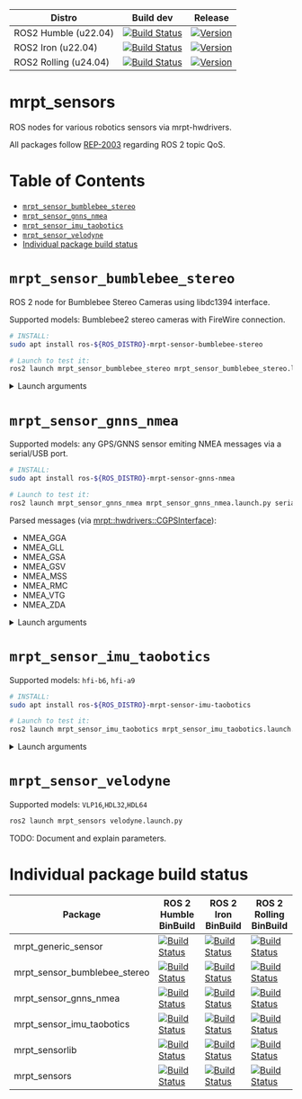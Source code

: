 | Distro | Build dev | Release |
| --- | --- | --- |
| ROS2 Humble (u22.04) | [![Build Status](https://build.ros2.org/job/Hdev__mrpt_sensors__ubuntu_jammy_amd64/badge/icon)](https://build.ros2.org/job/Hdev__mrpt_sensors__ubuntu_jammy_amd64/) | [![Version](https://img.shields.io/ros/v/humble/mrpt_sensors)](https://index.ros.org/search/?term=mrpt_sensors) |
| ROS2 Iron (u22.04) | [![Build Status](https://build.ros2.org/job/Idev__mrpt_sensors__ubuntu_jammy_amd64/badge/icon)](https://build.ros2.org/job/Idev__mrpt_sensors__ubuntu_jammy_amd64/) | [![Version](https://img.shields.io/ros/v/iron/mrpt_sensors)](https://index.ros.org/search/?term=mrpt_sensors) |
| ROS2 Rolling (u24.04) | [![Build Status](https://build.ros2.org/job/Rdev__mrpt_sensors__ubuntu_noble_amd64/badge/icon)](https://build.ros2.org/job/Rdev__mrpt_sensors__ubuntu_noble_amd64/) | [![Version](https://img.shields.io/ros/v/rolling/mrpt_sensors)](https://index.ros.org/search/?term=mrpt_sensors) |

# mrpt_sensors
ROS nodes for various robotics sensors via mrpt-hwdrivers.

All packages follow [REP-2003](https://ros.org/reps/rep-2003.html) regarding ROS 2 topic QoS.

<!-- md_toc github  < README.md -->

# Table of Contents
- [`mrpt_sensor_bumblebee_stereo`](#mrpt_sensor_bumblebee_stereo)
- [`mrpt_sensor_gnns_nmea`](#mrpt_sensor_gnns_nmea)
- [`mrpt_sensor_imu_taobotics`](#mrpt_sensor_imu_taobotics)
- [`mrpt_sensor_velodyne`](#mrpt_sensor_velodyne)
- [Individual package build status](#individual-package-build-status)

# `mrpt_sensor_bumblebee_stereo`

ROS 2 node for Bumblebee Stereo Cameras using libdc1394 interface.

Supported models: Bumblebee2 stereo cameras with FireWire connection.

```bash
# INSTALL:
sudo apt install ros-${ROS_DISTRO}-mrpt-sensor-bumblebee-stereo
```

```bash
# Launch to test it:
ros2 launch mrpt_sensor_bumblebee_stereo mrpt_sensor_bumblebee_stereo.launch.py
```

<details>
  <summary>Launch arguments</summary>

```yaml
ros2 launch mrpt_sensor_bumblebee_stereo mrpt_sensor_bumblebee_stereo.launch.py --show-args
Arguments (pass arguments as '<name>:=<value>'):

    'process_rate':
        Rate (Hz) for the process() main sensor loop.
        (default: '"80"')

    'out_rawlog_prefix':
        If not empty, a .rawlog file will be created with all recorded data, apart of publishing it as ROS messages.
        (default: '')

    'publish_mrpt_obs_topic':
        If not empty, mrpt_msgs/GenericObservation messages will be published to this topic name with the binary serialization of mrtp::obs::CObservation objects from the sensor.
        (default: '')

    'publish_topic':
        If not empty, messages of type sensor_msg/Image will be published to this topic (plus suffix "_left"/"_right") for each sensor observation.
        (default: 'sensor')

    'sensor_frame_id':
        The sensor frame_id name. Used to populate msg header and to publish to /tf too.
        (default: 'sensor')

    'robot_frame_id':
        The robot frame_id name. Used to publish the sensor pose to /tf.
        (default: 'base_link')

    'dc1394_framerate':
        eg: 7.5, 15, 30, 60, etc... For possibilities see mrpt::hwdrivers::TCaptureOptions_dc1394
        (default: '"15"')

    'dc1394_camera_guid':
        0 (or not present): the first camera. A hexadecimal number (0x11223344): The GUID of the camera to open
        (default: '"0"')

    'camera_preview_decimation':
        N<=0 (or not present): No preview; N>0, display 1 out of N captured frames.
        (default: '"0"')

    'sensor_label':
        The sensorLabel field of mrpt::obs::CObservation: a "name" for the sensor.
        (default: 'sensor')

    'sensor_pose_x':
        Sensor pose coordinate on the vehicle frame.
        (default: '"0.0"')

    'sensor_pose_y':
        Sensor pose coordinate on the vehicle frame.
        (default: '"0.0"')

    'sensor_pose_z':
        Sensor pose coordinate on the vehicle frame.
        (default: '"0.0"')

    'sensor_pose_yaw':
        Sensor pose coordinate on the vehicle frame (degrees).
        (default: '"0.0"')

    'sensor_pose_pitch':
        Sensor pose coordinate on the vehicle frame (degrees).
        (default: '"0.0"')

    'sensor_pose_roll':
        Sensor pose coordinate on the vehicle frame (degrees).
        (default: '"0.0"')

    'log_level':
        Logging level
        (default: 'INFO')
```
</details>


# `mrpt_sensor_gnns_nmea`

Supported models: any GPS/GNNS sensor emiting NMEA messages via a serial/USB port.

```bash
# INSTALL:
sudo apt install ros-${ROS_DISTRO}-mrpt-sensor-gnns-nmea

```

```bash
# Launch to test it:
ros2 launch mrpt_sensor_gnns_nmea mrpt_sensor_gnns_nmea.launch.py serial_port:=/dev/ttyACM0 publish_topic:="/gps"
```

Parsed messages (via [mrpt::hwdrivers::CGPSInterface](https://docs.mrpt.org/reference/latest/class_mrpt_hwdrivers_CGPSInterface.html)):
- NMEA_GGA
- NMEA_GLL
- NMEA_GSA
- NMEA_GSV
- NMEA_MSS
- NMEA_RMC
- NMEA_VTG
- NMEA_ZDA


<details>
  <summary>Launch arguments</summary>

```yaml
ros2 launch mrpt_sensor_gnns_nmea mrpt_sensor_gnns_nmea.launch.py --show-args
Arguments (pass arguments as '<name>:=<value>'):

    'process_rate':
        Rate (Hz) for the process() main sensor loop.
        (default: '"50"')

    'out_rawlog_prefix':
        If not empty, a .rawlog file will be created with all recorded data, apart of publishing it as ROS messages.
        (default: '')

    'publish_mrpt_obs_topic':
        If not empty, mrpt_msgs/GenericObservation messages will be published to this topic name with the binary serialization of mrtp::obs::CObservation objects from the sensor.
        (default: '')

    'publish_topic':
        If not empty, messages of the appropriate type will be published to this topic for each sensor observation.
        (default: 'sensor')

    'sensor_frame_id':
        The sensor frame_id name. Used to populate msg header and to publish to /tf too.
        (default: 'sensor')

    'sensor_label':
        The sensorLabel field of mrpt::obs::CObservation: a "name" for the sensor.
        (default: 'sensor')

    'serial_port':
        Serial port to open
        (default: '')

    'serial_baud_rate':
        Serial port baud rate (typ: 4800, 9600, etc.)
        (default: '"4800"')

    'sensor_pose_x':
        Sensor pose coordinate on the vehicle frame.
        (default: '"0.0"')

    'sensor_pose_y':
        Sensor pose coordinate on the vehicle frame.
        (default: '"0.0"')

    'sensor_pose_z':
        Sensor pose coordinate on the vehicle frame.
        (default: '"0.0"')

    'log_level':
        Logging level
        (default: 'INFO')
```
</details>


# `mrpt_sensor_imu_taobotics`

Supported models: `hfi-b6`, `hfi-a9`

```bash
# INSTALL:
sudo apt install ros-${ROS_DISTRO}-mrpt-sensor-imu-taobotics
```

```bash
# Launch to test it:
ros2 launch mrpt_sensor_imu_taobotics mrpt_sensor_imu_taobotics.launch.py serial_port:=/dev/ttyUSB0
```

<details>
  <summary>Launch arguments</summary>

```yaml
ros2 launch mrpt_sensor_imu_taobotics mrpt_sensor_imu_taobotics.launch.py --show-args
Arguments (pass arguments as '<name>:=<value>'):

    'process_rate':
        Rate (Hz) for the process() main sensor loop.
        (default: '"500"')

    'out_rawlog_prefix':
        If not empty, a .rawlog file will be created with all recorded data, apart of publishing it as ROS messages.
        (default: '')

    'publish_mrpt_obs_topic':
        If not empty, mrpt_msgs/GenericObservation messages will be published to this topic name with the binary serialization of mrtp::obs::CObservation objects from the sensor.
        (default: '')

    'publish_topic':
        If not empty, messages of type sensor_msg/Image will be published to this topic (plus suffix "_left"/"_right") for each sensor observation.
        (default: 'sensor')

    'sensor_frame_id':
        The sensor frame_id name. Used to populate msg header and to publish to /tf too.
        (default: 'imu')

    'robot_frame_id':
        The robot frame_id name. Used to publish the sensor pose to /tf.
        (default: 'base_link')

    'serial_port':
        Serial port device to open, e.g. /dev/ttyUSB0

    'sensor_model':
        Sensor model, needed to parse its binary frame protocol. Supported devices (check mrpt::hwdrivers::CTaoboticsIMU) at present are: (hfi-b6|hfi-a9)
        (default: '"hfi-a9"')

    'sensor_label':
        The sensorLabel field of mrpt::obs::CObservation: a "name" for the sensor.
        (default: 'sensor')

    'sensor_pose_x':
        Sensor pose coordinate on the vehicle frame.
        (default: '"0.0"')

    'sensor_pose_y':
        Sensor pose coordinate on the vehicle frame.
        (default: '"0.0"')

    'sensor_pose_z':
        Sensor pose coordinate on the vehicle frame.
        (default: '"0.0"')

    'sensor_pose_yaw':
        Sensor pose coordinate on the vehicle frame (degrees).
        (default: '"0.0"')

    'sensor_pose_pitch':
        Sensor pose coordinate on the vehicle frame (degrees).
        (default: '"0.0"')

    'sensor_pose_roll':
        Sensor pose coordinate on the vehicle frame (degrees).
        (default: '"0.0"')

    'log_level':
        Logging level
        (default: 'INFO')

```
</details>


# `mrpt_sensor_velodyne`

Supported models: `VLP16`,`HDL32`,`HDL64`

```bash
ros2 launch mrpt_sensors velodyne.launch.py
```

TODO: Document and explain parameters.


# Individual package build status

| Package | ROS 2 Humble <br/> BinBuild |  ROS 2 Iron <br/> BinBuild |  ROS 2 Rolling <br/> BinBuild |
| --- | --- | --- | --- |
| mrpt_generic_sensor | [![Build Status](https://build.ros2.org/job/Hbin_uJ64__mrpt_generic_sensor__ubuntu_jammy_amd64__binary/badge/icon)](https://build.ros2.org/job/Hbin_uJ64__mrpt_generic_sensor__ubuntu_jammy_amd64__binary/) | [![Build Status](https://build.ros2.org/job/Ibin_uJ64__mrpt_generic_sensor__ubuntu_jammy_amd64__binary/badge/icon)](https://build.ros2.org/job/Ibin_uJ64__mrpt_generic_sensor__ubuntu_jammy_amd64__binary/)| [![Build Status](https://build.ros2.org/job/Rbin_uN64__mrpt_generic_sensor__ubuntu_noble_amd64__binary/badge/icon)](https://build.ros2.org/job/Rbin_uN64__mrpt_generic_sensor__ubuntu_noble_amd64__binary/) |
| mrpt_sensor_bumblebee_stereo | [![Build Status](https://build.ros2.org/job/Hbin_uJ64__mrpt_sensor_bumblebee_stereo__ubuntu_jammy_amd64__binary/badge/icon)](https://build.ros2.org/job/Hbin_uJ64__mrpt_sensor_bumblebee_stereo__ubuntu_jammy_amd64__binary/) | [![Build Status](https://build.ros2.org/job/Ibin_uJ64__mrpt_sensor_bumblebee_stereo__ubuntu_jammy_amd64__binary/badge/icon)](https://build.ros2.org/job/Ibin_uJ64__mrpt_sensor_bumblebee_stereo__ubuntu_jammy_amd64__binary/)| [![Build Status](https://build.ros2.org/job/Rbin_uN64__mrpt_sensor_bumblebee_stereo__ubuntu_noble_amd64__binary/badge/icon)](https://build.ros2.org/job/Rbin_uN64__mrpt_sensor_bumblebee_stereo__ubuntu_noble_amd64__binary/) |
| mrpt_sensor_gnns_nmea | [![Build Status](https://build.ros2.org/job/Hbin_uJ64__mrpt_sensor_gnns_nmea__ubuntu_jammy_amd64__binary/badge/icon)](https://build.ros2.org/job/Hbin_uJ64__mrpt_sensor_gnns_nmea__ubuntu_jammy_amd64__binary/) | [![Build Status](https://build.ros2.org/job/Ibin_uJ64__mrpt_sensor_gnns_nmea__ubuntu_jammy_amd64__binary/badge/icon)](https://build.ros2.org/job/Ibin_uJ64__mrpt_sensor_gnns_nmea__ubuntu_jammy_amd64__binary/)| [![Build Status](https://build.ros2.org/job/Rbin_uN64__mrpt_sensor_gnns_nmea__ubuntu_noble_amd64__binary/badge/icon)](https://build.ros2.org/job/Rbin_uN64__mrpt_sensor_gnns_nmea__ubuntu_noble_amd64__binary/) |
| mrpt_sensor_imu_taobotics | [![Build Status](https://build.ros2.org/job/Hbin_uJ64__mrpt_sensor_imu_taobotics__ubuntu_jammy_amd64__binary/badge/icon)](https://build.ros2.org/job/Hbin_uJ64__mrpt_sensor_imu_taobotics__ubuntu_jammy_amd64__binary/) | [![Build Status](https://build.ros2.org/job/Ibin_uJ64__mrpt_sensor_imu_taobotics__ubuntu_jammy_amd64__binary/badge/icon)](https://build.ros2.org/job/Ibin_uJ64__mrpt_sensor_imu_taobotics__ubuntu_jammy_amd64__binary/)| [![Build Status](https://build.ros2.org/job/Rbin_uN64__mrpt_sensor_imu_taobotics__ubuntu_noble_amd64__binary/badge/icon)](https://build.ros2.org/job/Rbin_uN64__mrpt_sensor_imu_taobotics__ubuntu_noble_amd64__binary/) |
| mrpt_sensorlib | [![Build Status](https://build.ros2.org/job/Hbin_uJ64__mrpt_sensorlib__ubuntu_jammy_amd64__binary/badge/icon)](https://build.ros2.org/job/Hbin_uJ64__mrpt_sensorlib__ubuntu_jammy_amd64__binary/) | [![Build Status](https://build.ros2.org/job/Ibin_uJ64__mrpt_sensorlib__ubuntu_jammy_amd64__binary/badge/icon)](https://build.ros2.org/job/Ibin_uJ64__mrpt_sensorlib__ubuntu_jammy_amd64__binary/)| [![Build Status](https://build.ros2.org/job/Rbin_uN64__mrpt_sensorlib__ubuntu_noble_amd64__binary/badge/icon)](https://build.ros2.org/job/Rbin_uN64__mrpt_sensorlib__ubuntu_noble_amd64__binary/) |
| mrpt_sensors | [![Build Status](https://build.ros2.org/job/Hbin_uJ64__mrpt_sensors__ubuntu_jammy_amd64__binary/badge/icon)](https://build.ros2.org/job/Hbin_uJ64__mrpt_sensors__ubuntu_jammy_amd64__binary/) | [![Build Status](https://build.ros2.org/job/Ibin_uJ64__mrpt_sensors__ubuntu_jammy_amd64__binary/badge/icon)](https://build.ros2.org/job/Ibin_uJ64__mrpt_sensors__ubuntu_jammy_amd64__binary/)| [![Build Status](https://build.ros2.org/job/Rbin_uN64__mrpt_sensors__ubuntu_noble_amd64__binary/badge/icon)](https://build.ros2.org/job/Rbin_uN64__mrpt_sensors__ubuntu_noble_amd64__binary/) |
